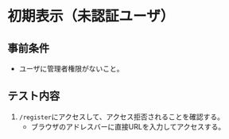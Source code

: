 # 初期表示（未認証ユーザ）

## 事前条件
- ユーザに管理者権限がないこと。

## テスト内容
1. `/register`にアクセスして、アクセス拒否されることを確認する。
    - ブラウザのアドレスバーに直接URLを入力してアクセスする。
